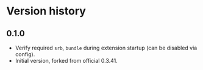 # Version history

## 0.1.0
- Verify required `srb`, `bundle` during extension startup (can be disabled via config).
- Initial version, forked from official 0.3.41.
